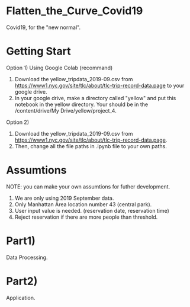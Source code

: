 # Flatten_the_Curve_Covid19
Covid19, for the "new normal".


# Getting Start 

Option 1)  Using Google Colab (recommand)

1. Download the yellow_tripdata_2019-09.csv from https://www1.nyc.gov/site/tlc/about/tlc-trip-record-data.page to your google drive. <br>
2. In your google drive, make a directory called "yellow" and put this notebook in the yellow directory. Your should be in the
/content/drive/My Drive/yellow/project_4. <br>

Option 2) 

1. Download the yellow_tripdata_2019-09.csv from https://www1.nyc.gov/site/tlc/about/tlc-trip-record-data.page. <br>
2. Then, change all the file paths in .ipynb file to your own paths. <br>

# Assumtions 
NOTE: you can make your own assumtions for futher development.<br>

1. We are only using 2019 September data. <br>
2. Only Manhattan Area location number 43 (central park).<br>
3. User input value is needed. (reservation date, reservation time) <br>
4. Reject reservation if there are more people than threshold. <br>

# Part1)
Data Processing.

# Part2) 
Application.


